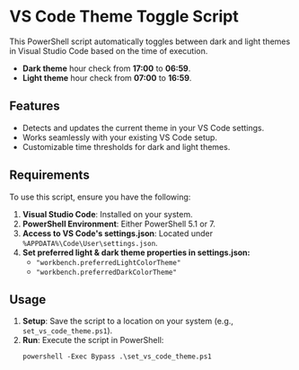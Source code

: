 # VS Code Theme Toggle Script

This PowerShell script automatically toggles between dark and light themes in Visual Studio Code based on the time of execution.

- **Dark theme** hour check from **17:00** to **06:59**.
- **Light theme** hour check from **07:00** to **16:59**.

## Features

- Detects and updates the current theme in your VS Code settings.  
- Works seamlessly with your existing VS Code setup.  
- Customizable time thresholds for dark and light themes.

## Requirements

To use this script, ensure you have the following:

1. **Visual Studio Code**: Installed on your system.  
2. **PowerShell Environment**: Either PowerShell 5.1 or 7.  
3. **Access to VS Code's settings.json**: Located under `%APPDATA%\Code\User\settings.json`.
4. **Set preferred light & dark theme properties in settings.json:**
      - `"workbench.preferredLightColorTheme"`
      - `"workbench.preferredDarkColorTheme"`

## Usage

1. **Setup**: Save the script to a location on your system (e.g., `set_vs_code_theme.ps1`).  
2. **Run**: Execute the script in PowerShell:  
   ```
   powershell -Exec Bypass .\set_vs_code_theme.ps1
